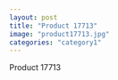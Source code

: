 ```yaml
---
layout: post
title: "Product 17713"
image: "product17713.jpg"
categories: "category1"
---
```

Product 17713
